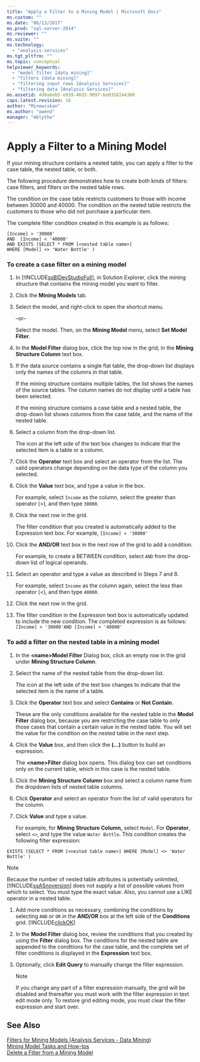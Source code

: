 ```yaml
---
title: "Apply a Filter to a Mining Model | Microsoft Docs"
ms.custom: ""
ms.date: "06/13/2017"
ms.prod: "sql-server-2014"
ms.reviewer: ""
ms.suite: ""
ms.technology: 
  - "analysis-services"
ms.tgt_pltfrm: ""
ms.topic: conceptual
helpviewer_keywords: 
  - "model filter [data mining]"
  - "filters [data mining]"
  - "filtering input rows [Analysis Services]"
  - "filtering data [Analysis Services]"
ms.assetid: 4d0abeb5-e939-46d3-9097-6e0358244300
caps.latest.revision: 16
author: "Minewiskan"
ms.author: "owend"
manager: "mblythe"
---
```

# Apply a Filter to a Mining Model
  If your mining structure contains a nested table, you can apply a filter to the case table, the nested table, or both.  
  
 The following procedure demonstrates how to create both kinds of filters: case filters, and filters on the nested table rows.  
  
 The condition on the case table restricts customers to those with income between 30000 and 40000. The condition on the nested table restricts the customers to those who did not purchase a particular item.  
  
 The complete filter condition created in this example is as follows:  
  
```  
[Income] > '30000'   
AND  [Income] < '40000'   
AND EXISTS (SELECT * FROM [<nested table name>]   
WHERE [Model] <> 'Water Bottle' )   
```  
  
### To create a case filter on a mining model  
  
1.  In [!INCLUDE[ssBIDevStudioFull](../../includes/ssbidevstudiofull-md.md)], in Solution Explorer, click the mining structure that contains the mining model you want to filter.  
  
2.  Click the **Mining Models** tab.  
  
3.  Select the model, and right-click to open the shortcut menu.  
  
     –or–  
  
     Select the model. Then, on the **Mining Model** menu, select **Set Model Filter**.  
  
4.  In the **Model Filter** dialog box, click the top row in the grid, in the **Mining Structure Column** text box.  
  
5.  If the data source contains a single flat table, the drop-down list displays only the names of the columns in that table.  
  
     If the mining structure contains multiple tables, the list shows the names of the source tables. The column names do not display until a table has been selected.  
  
     If the mining structure contains a case table and a nested table, the drop-down list shows columns from the case table, and the name of the nested table.  
  
6.  Select a column from the drop-down list.  
  
     The icon at the left side of the text box changes to indicate that the selected item is a table or a column.  
  
7.  Click the **Operator** text box and select an operator from the list. The valid operators change depending on the data type of the column you selected.  
  
8.  Click the **Value** text box, and type a value in the box.  
  
     For example, select `Income` as the column, select the greater than operator (>), and then type `30000`.  
  
9. Click the next row in the grid.  
  
     The filter condition that you created is automatically added to the Expression text box. For example, `[Income] > '30000'`  
  
10. Click the **AND/OR** text box in the next row of the grid to add a condition.  
  
     For example, to create a BETWEEN condition, select `AND` from the drop-down list of logical operands.  
  
11. Select an operator and type a value as described in Steps 7 and 8.  
  
     For example, select `Income` as the column again, select the less than operator (<), and then type `40000`.  
  
12. Click the next row in the grid.  
  
13. The filter condition in the Expression text box is automatically updated to include the new condition. The completed expression is as follows: `[Income] > '30000'AND [Income] < '40000'`  
  
### To add a filter on the nested table in a mining model  
  
1.  In the **\<name>Model Filter** Dialog box, click an empty row in the grid under **Mining Structure Column**.  
  
2.  Select the name of the nested table from the drop-down list.  
  
     The icon at the left side of the text box changes to indicate that the selected item is the name of a table.  
  
3.  Click the **Operator** text box and select **Contains** or **Not Contain**.  
  
     These are the only conditions available for the nested table in the **Model Filter** dialog box, because you are restricting the case table to only those cases that contain a certain value in the nested table. You will set the value for the condition on the nested table in the next step.  
  
4.  Click the **Value** box, and then click the **(…)** button to build an expression.  
  
     The **\<name>Filter** dialog box opens. This dialog box can set conditions only on the current table, which in this case is the nested table.  
  
5.  Click the **Mining Structure Column** box and select a column name from the dropdown lists of nested table columns.  
  
6.  Click **Operator** and select an operator from the list of valid operators for the column.  
  
7.  Click **Value** and type a value.  
  
     For example, for **Mining Structure Column,** select `Model`. For **Operator**, select `<>`, and type the value `Water Bottle`. This condition creates the following filter expression:  
  
```  
EXISTS (SELECT * FROM [<nested table name>] WHERE [Model] <> 'Water Bottle' )   
```  
  
> [!NOTE]  
>  Because the number of nested table attributes is potentially unlimited, [!INCLUDE[ssASnoversion](../../includes/ssasnoversion-md.md)] does not supply a list of possible values from which to select. You must type the exact value. Also, you cannot use a LIKE operator in a nested table.  
  
1.  Add more conditions as necessary, combining the conditions by selecting `AND` or `OR` in the **AND/OR** box at the left side of the **Conditions** grid. [!INCLUDE[clickOK](../../includes/clickok-md.md)]  
  
2.  In the **Model Filter** dialog box, review the conditions that you created by using the **Filter** dialog box. The conditions for the nested table are appended to the conditions for the case table, and the complete set of filter conditions is displayed in the **Expression** text box.  
  
3.  Optionally, click **Edit Query** to manually change the filter expression.  
  
    > [!NOTE]  
    >  If you change any part of a filter expression manually, the grid will be disabled and thereafter you must work with the filter expression in text edit mode only. To restore grid editing mode, you must clear the filter expression and start over.  
  
  
## See Also  
 [Filters for Mining Models &#40;Analysis Services - Data Mining&#41;](mining-models-analysis-services-data-mining.md)   
 [Mining Model Tasks and How-tos](mining-model-tasks-and-how-tos.md)   
 [Delete a Filter from a Mining Model](delete-a-filter-from-a-mining-model.md)  
  
  